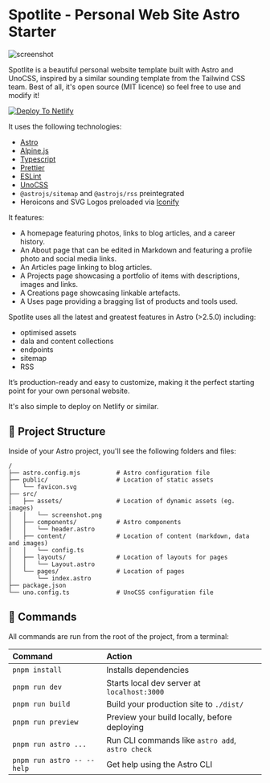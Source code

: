 # Spotlite - Personal Web Site Astro Starter

![screenshot](https://github.com/hellotham/spotlite/blob/main/src/assets/screenshot.png?raw=true)

Spotlite is a beautiful personal website template built with Astro and UnoCSS, inspired by
a similar sounding template from the Tailwind CSS team. Best of all, it's open
source (MIT licence) so feel free to use and modify it!

[![Deploy To Netlify](https://www.netlify.com/img/deploy/button.svg)](https://app.netlify.com/start/deploy?repository=https://github.com/hellotham/spotlite&utm_medium=social&utm_source=github)


It uses the following technologies:

- [Astro](https://astro.build)
- [Alpine.js](https://[astro.build](https://alpinejs.dev/))
- [Typescript](https://www.typescriptlang.org/)
- [Prettier](https://prettier.io/)
- [ESLint](https://eslint.org/)
- [UnoCSS](https://unocss.dev/)
- `@astrojs/sitemap` and `@astrojs/rss` preintegrated
- Heroicons and SVG Logos preloaded via [Iconify](https://iconify.design/)

It features:

- A homepage featuring photos, links to blog articles, and a career history.
- An About page that can be edited in Markdown and featuring a profile photo
  and social media links.
- An Articles page linking to blog articles.
- A Projects page showcasing a portfolio of items with descriptions, images and
  links.
- A Creations page showcasing linkable artefacts.
- A Uses page providing a bragging list of products and tools used.

Spotlite uses all the latest and greatest features in Astro (>2.5.0) including:

- optimised assets
- dala and content collections
- endpoints
- sitemap
- RSS

It’s production-ready and easy to customize, making it the perfect starting point for your own personal website.

It's also simple to deploy on Netlify or similar.

## 🚀 Project Structure

Inside of your Astro project, you'll see the following folders and files:

```text
/
├── astro.config.mjs          # Astro configuration file 
├── public/                   # Location of static assets
│   └── favicon.svg
├── src/
│   ├── assets/               # Location of dynamic assets (eg. images)
│   │   └── screenshot.png
│   ├── components/           # Astro components
│   │   └── header.astro
│   ├── content/              # Location of content (markdown, data and images)
│   │   └── config.ts
│   ├── layouts/              # Location of layouts for pages
│   │   └── Layout.astro
│   └── pages/                # Location of pages
│       └── index.astro
├── package.json
└── uno.config.ts             # UnoCSS configuration file
```

## 🧞 Commands

All commands are run from the root of the project, from a terminal:

| Command                   | Action                                           |
| :------------------------ | :----------------------------------------------- |
| `pnpm install`             | Installs dependencies                            |
| `pnpm run dev`             | Starts local dev server at `localhost:3000`      |
| `pnpm run build`           | Build your production site to `./dist/`          |
| `pnpm run preview`         | Preview your build locally, before deploying     |
| `pnpm run astro ...`       | Run CLI commands like `astro add`, `astro check` |
| `pnpm run astro -- --help` | Get help using the Astro CLI                     |
